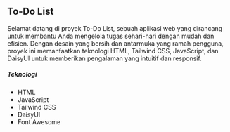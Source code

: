## To-Do List

Selamat datang di proyek To-Do List, sebuah aplikasi web yang dirancang untuk membantu Anda mengelola tugas sehari-hari dengan mudah dan efisien. Dengan desain yang bersih dan antarmuka yang ramah pengguna, proyek ini memanfaatkan teknologi HTML, Tailwind CSS, JavaScript, dan DaisyUI untuk memberikan pengalaman yang intuitif dan responsif.

##### Teknologi

- HTML
- JavaScript
- Tailwind CSS
- DaisyUI
- Font Awesome
